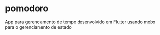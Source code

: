 # pomodoro
App para gerenciamento de tempo desenvolvido em Flutter usando mobx para o gerenciamento de estado
